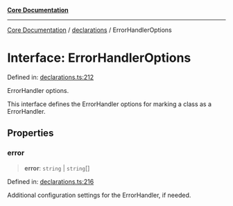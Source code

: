 [**Core Documentation**](../../README.md)

***

[Core Documentation](../../README.md) / [declarations](../README.md) / ErrorHandlerOptions

# Interface: ErrorHandlerOptions

Defined in: [declarations.ts:212](https://github.com/stonemjs/core/blob/65c9e07f9d264b07f6e4091fcc29046b5ca8ea45/src/declarations.ts#L212)

ErrorHandler options.

This interface defines the ErrorHandler options for marking a class as a ErrorHandler.

## Properties

### error

> **error**: `string` \| `string`[]

Defined in: [declarations.ts:216](https://github.com/stonemjs/core/blob/65c9e07f9d264b07f6e4091fcc29046b5ca8ea45/src/declarations.ts#L216)

Additional configuration settings for the ErrorHandler, if needed.

